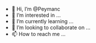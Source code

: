 - 👋 Hi, I’m @Peymanc
- 👀 I’m interested in ...
- 🌱 I’m currently learning ...
- 💞️ I’m looking to collaborate on ...
- 📫 How to reach me ...

<!---
Peymanc/Peymanc is a ✨ special ✨ repository because its `README.md` (this file) appears on your GitHub profile.
You can click the Preview link to take a look at your changes.
--->
